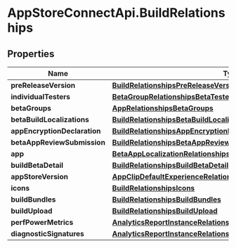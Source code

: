# AppStoreConnectApi.BuildRelationships

## Properties

Name | Type | Description | Notes
------------ | ------------- | ------------- | -------------
**preReleaseVersion** | [**BuildRelationshipsPreReleaseVersion**](BuildRelationshipsPreReleaseVersion.md) |  | [optional] 
**individualTesters** | [**BetaGroupRelationshipsBetaTesters**](BetaGroupRelationshipsBetaTesters.md) |  | [optional] 
**betaGroups** | [**AppRelationshipsBetaGroups**](AppRelationshipsBetaGroups.md) |  | [optional] 
**betaBuildLocalizations** | [**BuildRelationshipsBetaBuildLocalizations**](BuildRelationshipsBetaBuildLocalizations.md) |  | [optional] 
**appEncryptionDeclaration** | [**BuildRelationshipsAppEncryptionDeclaration**](BuildRelationshipsAppEncryptionDeclaration.md) |  | [optional] 
**betaAppReviewSubmission** | [**BuildRelationshipsBetaAppReviewSubmission**](BuildRelationshipsBetaAppReviewSubmission.md) |  | [optional] 
**app** | [**BetaAppLocalizationRelationshipsApp**](BetaAppLocalizationRelationshipsApp.md) |  | [optional] 
**buildBetaDetail** | [**BuildRelationshipsBuildBetaDetail**](BuildRelationshipsBuildBetaDetail.md) |  | [optional] 
**appStoreVersion** | [**AppClipDefaultExperienceRelationshipsReleaseWithAppStoreVersion**](AppClipDefaultExperienceRelationshipsReleaseWithAppStoreVersion.md) |  | [optional] 
**icons** | [**BuildRelationshipsIcons**](BuildRelationshipsIcons.md) |  | [optional] 
**buildBundles** | [**BuildRelationshipsBuildBundles**](BuildRelationshipsBuildBundles.md) |  | [optional] 
**buildUpload** | [**BuildRelationshipsBuildUpload**](BuildRelationshipsBuildUpload.md) |  | [optional] 
**perfPowerMetrics** | [**AnalyticsReportInstanceRelationshipsSegments**](AnalyticsReportInstanceRelationshipsSegments.md) |  | [optional] 
**diagnosticSignatures** | [**AnalyticsReportInstanceRelationshipsSegments**](AnalyticsReportInstanceRelationshipsSegments.md) |  | [optional] 


